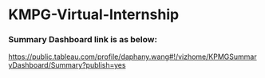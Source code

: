 # KMPG-Virtual-Internship
### Summary Dashboard link is as below:
https://public.tableau.com/profile/daphany.wang#!/vizhome/KPMGSummaryDashboard/Summary?publish=yes

